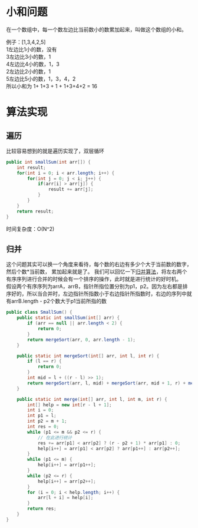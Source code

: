 # 小和问题  
在一个数组中，每一个数左边比当前数小的数累加起来，叫做这个数组的小和。 

例子：[1,3,4,2,5]  
1左边比1小的数，没有  
3左边比3小的数，1   
4左边比4小的数，1，3     
2左边比2小的数，1  
5左边比5小的数，1，3，4，2  
所以小和为 1+ 1+3 + 1 + 1+3+4+2 = 16

# 算法实现  
## 遍历  
比较容易想到的就是遍历实现了，双层循环
```java
public int smallSum(int arr[]) {
    int result;
    for(int i = 0; i < arr.length; i++) {
        for(int j = 0; j < i; j++) {
            if(arr[i] > arr[j]) {
                result += arr[j];
            }
        }
    }
    return result;
}
```

时间复杂度：O(N^2) 

## 归并   
这个问题其实可以换一个角度来看待，每个数的右边有多少个大于当前数的数字，然后个数*当前数， 累加起来就是了。
我们可以回忆一下[归并算法](https://github.com/whyalwaysmea/Java-Algorithm/blob/master/sort/MergeSort.md)，将左右两个有序序列进行合并的时候会有一个排序的操作，此时就是进行统计的好时机。  
假设两个有序序列为arrA，arrB，指针所指位置分别为p1，p2。因为左右都是排序好的，所以当合并时，左边指针所指数小于右边指针所指数时，右边的序列中就有arrB.length - p2个数大于p1当前所指的数 
```java
public class SmallSum() {
    public static int smallSum(int[] arr) {
		if (arr == null || arr.length < 2) {
			return 0;
		}
		return mergeSort(arr, 0, arr.length - 1);
	}

	public static int mergeSort(int[] arr, int l, int r) {
		if (l == r) {
			return 0;
		}
		int mid = l + ((r - l) >> 1);
		return mergeSort(arr, l, mid) + mergeSort(arr, mid + 1, r) + merge(arr, l, mid, r);
	}

	public static int merge(int[] arr, int l, int m, int r) {
		int[] help = new int[r - l + 1];
		int i = 0;
		int p1 = l;
		int p2 = m + 1;
		int res = 0;
		while (p1 <= m && p2 <= r) {
            // 在此进行统计
			res += arr[p1] < arr[p2] ? (r - p2 + 1) * arr[p1] : 0;
			help[i++] = arr[p1] < arr[p2] ? arr[p1++] : arr[p2++];
		}
		while (p1 <= m) {
			help[i++] = arr[p1++];
		}
		while (p2 <= r) {
			help[i++] = arr[p2++];
		}
		for (i = 0; i < help.length; i++) {
			arr[l + i] = help[i];
		}
		return res;
	}
}
```